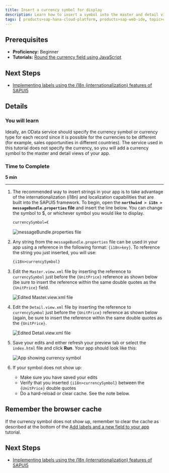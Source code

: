 ```yaml
---
title: Insert a currency symbol for display
description: Learn how to insert a symbol into the master and detail views of your app.
tags: [ products>sap-hana-cloud-platform, products>sap-web-ide, topic>cloud, topic>html5, topic>mobile, topic>odata, tutorial>beginner ]
---
```


## Prerequisites
 - **Proficiency:** Beginner
 - **Tutorials:** [Round the currency field using JavaScript](http://www.sap.com/developer/tutorials/hcp-webide-round-currency.html)

## Next Steps
 - [Implementing labels using the i18n (internationalization) features of SAPUI5](http://www.sap.com/developer/tutorials/hcp-webide-labels-i18n.html)

## Details

### You will learn
Ideally, an OData service should specify the currency symbol or currency type for each record since it is possible for the currencies to be different (for example, sales opportunities in different countries). The service used in this tutorial does not specify the currency, so you will add a currency symbol to the master and detail views of your app.

### Time to Complete
**5 min**

---

1. The recommended way to insert strings in your app is to take advantage of the internationalization (i18n) and localization capabilities that are built into the SAPUI5 framework. To begin, open the **`northwind > i18n > messageBundle.properties` file** and insert the line below. You can change the symbol to $, or whichever symbol you would like to display.

    ```xml
    currencySymbol=€
    ```

    ![messageBundle.properties file](https://raw.githubusercontent.com/SAPDocuments/Tutorials/master/tutorials/hcp-webide-insert-currency-symbol/mob2-3_1.png)

2.  Any string from the `messageBundle.properties` file can be used in your app using a reference in the following format: `{i18n>key}`. To reference the string you just inserted, you will use:

    ```xml
    {i18n>currencySymbol}
    ```
3. Edit the `Master.view.xml` file by inserting the reference to `currencySymbol` just before the `{UnitPrice}` reference as shown below (be sure to insert the reference within the same double quotes as the `{UnitPrice}` field.


    ![Edited Master.view.xml file](https://raw.githubusercontent.com/SAPDocuments/Tutorials/master/tutorials/hcp-webide-insert-currency-symbol/mob2-3_3.png)

4. Edit the `Detail.view.xml` file by inserting the reference to `currencySymbol` just before the `{UnitPrice}` reference as shown below (again, be sure to insert the reference within the same double quotes as the `{UnitPrice}`.

    ![Edited Detail.view.xml file](https://raw.githubusercontent.com/SAPDocuments/Tutorials/master/tutorials/hcp-webide-insert-currency-symbol/mob2-3_4.png)

5. Save your edits and either refresh your preview tab or select the `index.html` file and click **Run**. Your app should look like this:


    ![App showing currency symbol](https://raw.githubusercontent.com/SAPDocuments/Tutorials/master/tutorials/hcp-webide-insert-currency-symbol/mob2-3_5.png)

6. If your symbol does not show up:
    * Make sure you have saved your edits
    * Verify that you inserted `{i18n>currencySymbol}` between the `{UnitPrice}` double quotes
    * Do a hard-reload or clear cache. See the note below.

## Remember the browser cache
If the currency symbol does not show up, remember to clear the cache as described at the bottom of the [Add labels and a new field to your app](http://www.sap.com/developer/tutorials/hcp-webide-add-labels-field.html) tutorial.

## Next Steps
 - [Implementing labels using the i18n (internationalization) features of SAPUI5](http://www.sap.com/developer/tutorials/hcp-webide-labels-i18n.html)
